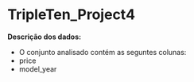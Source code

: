# TripleTen_Project4

**Descrição dos dados:**

* O conjunto analisado contém as seguntes colunas:
 *  price
 *  model_year
